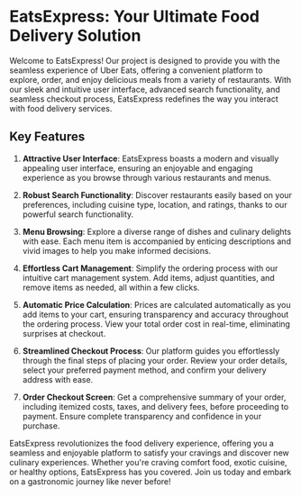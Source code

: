 # EatsExpress: Your Ultimate Food Delivery Solution

Welcome to EatsExpress! Our project is designed to provide you with the seamless experience of Uber Eats, offering a convenient platform to explore, order, and enjoy delicious meals from a variety of restaurants. With our sleek and intuitive user interface, advanced search functionality, and seamless checkout process, EatsExpress redefines the way you interact with food delivery services.

## Key Features

1. **Attractive User Interface**: EatsExpress boasts a modern and visually appealing user interface, ensuring an enjoyable and engaging experience as you browse through various restaurants and menus.

2. **Robust Search Functionality**: Discover restaurants easily based on your preferences, including cuisine type, location, and ratings, thanks to our powerful search functionality.

3. **Menu Browsing**: Explore a diverse range of dishes and culinary delights with ease. Each menu item is accompanied by enticing descriptions and vivid images to help you make informed decisions.

4. **Effortless Cart Management**: Simplify the ordering process with our intuitive cart management system. Add items, adjust quantities, and remove items as needed, all within a few clicks.

5. **Automatic Price Calculation**: Prices are calculated automatically as you add items to your cart, ensuring transparency and accuracy throughout the ordering process. View your total order cost in real-time, eliminating surprises at checkout.

6. **Streamlined Checkout Process**: Our platform guides you effortlessly through the final steps of placing your order. Review your order details, select your preferred payment method, and confirm your delivery address with ease.

7. **Order Checkout Screen**: Get a comprehensive summary of your order, including itemized costs, taxes, and delivery fees, before proceeding to payment. Ensure complete transparency and confidence in your purchase.

EatsExpress revolutionizes the food delivery experience, offering you a seamless and enjoyable platform to satisfy your cravings and discover new culinary experiences. Whether you're craving comfort food, exotic cuisine, or healthy options, EatsExpress has you covered. Join us today and embark on a gastronomic journey like never before!
